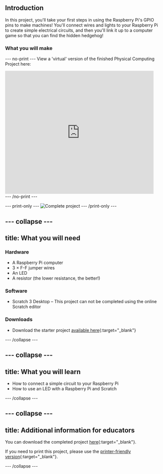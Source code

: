 ## Introduction

In this project, you'll take your first steps in using the Raspberry Pi's GPIO pins to make machines! You'll connect wires and lights to your Raspberry Pi to create simple electrical circuits, and then you'll link it up to a computer game so that you can find the hidden hedgehog!



### What you will make

--- no-print ---
View a 'virtual' version of the finished Physical Computing Project here:

<div class="scratch-preview">
  <iframe allowtransparency="true" width="485" height="402" src="https://scratch.mit.edu/projects/embed/492829675/?autostart=false" frameborder="0"></iframe>
</div>
--- /no-print ---

--- print-only ---
![Complete project](images/showcase_static.png)
--- /print-only ---

--- collapse ---
---
title: What you will need
---
### Hardware

+ A Raspberry Pi computer
+ 3 × F-F jumper wires
+ An LED
+ A resistor (the lower resistance, the better!)

### Software

+ Scratch 3 Desktop – This project can not be completed using the online Scratch editor

### Downloads

+ Download the starter project [available here](http://rpf.io/p/en/scratch-physcomp1-get){:target="_blank"} 

--- /collapse ---

--- collapse ---
---
title: What you will learn
---

+ How to connect a simple circuit to your Raspberry Pi
+ How to use an LED with a Raspberry Pi and Scratch

--- /collapse ---

--- collapse ---
---
title: Additional information for educators
---

You can download the completed project [here](http://rpf.io/p/en/scratch-physcomp1-get){:target="_blank"}.

If you need to print this project, please use the [printer-friendly version](https://projects.raspberrypi.org/en/projects/scratch-physcomp1/print){:target="_blank"}.

--- /collapse ---

